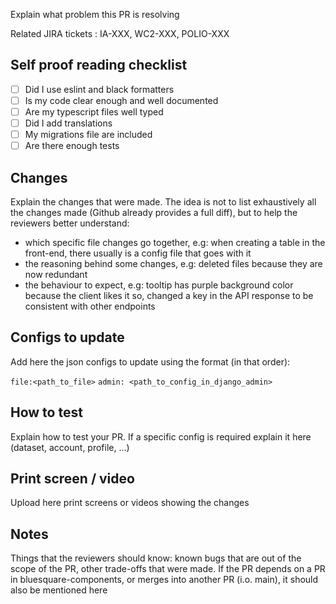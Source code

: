 Explain what problem this PR is resolving

Related JIRA tickets : IA-XXX, WC2-XXX, POLIO-XXX

## Self proof reading checklist

- [ ] Did I use eslint and black formatters
- [ ] Is my code clear enough and well documented
- [ ] Are my typescript files well typed
- [ ] Did I add translations
- [ ] My migrations file are included
- [ ] Are there enough tests

## Changes

Explain the changes that were made. The idea is not to list exhaustively all the changes made (Github already provides a full diff), but to help the reviewers better understand:
- which specific file changes go together, e.g: when creating a table in the front-end, there usually is a config file that goes with it
- the reasoning behind some changes, e.g: deleted files because they are now redundant
- the behaviour to expect, e.g: tooltip has purple background color because the client likes it so, changed a key in the API response to be consistent with other endpoints

## Configs to update
Add here the json configs to update using the format (in that order):

`file:<path_to_file>`
`admin: <path_to_config_in_django_admin>`


## How to test

Explain how to test your PR.
If a specific config is required explain it here (dataset, account, profile, ...)

## Print screen / video

Upload here print screens or videos showing the changes

## Notes

Things that the reviewers should know: known bugs that are out of the scope of the PR, other trade-offs that were made.
If the PR depends on a PR in bluesquare-components, or merges into another PR (i.o. main), it should also be mentioned here
